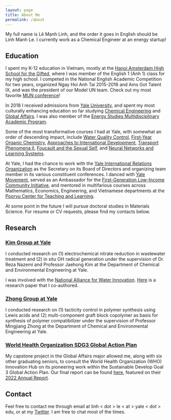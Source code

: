 ```yaml
---
layout: page
title: About Me
permalink: /about
---
```


My full name is Lê Mạnh Linh, and the order it goes in English should be Linh Manh Le. I currently work as a Chemical Engineer at an energy startup!

## Education

I spent my K-12 education in Vietnam, mostly at the [Hanoi Amsterdam High School for the Gifted](http://www.hn-ams.edu.vn/en), where I was member of the English 1 (Anh 1) class for my high school. I competed in the National English Academic Competition for two years, organized Ngay Hoi Anh Tai 2015-2016 and Ams Got Talent IX, and was the president of our Model UN team. Check out my most favorite [MUN conference](https://ivmun.org/)!

In 2018 I received admissions from [Yale University](https://yale.edu), and spent my most culturally enhancing education so far studying [Chemical Engineering](https://seas.yale.edu/departments/chemical-and-environmental-engineering) and [Global Affairs](https://jackson.yale.edu/academics/the-global-affairs-major/). I was also member of the [Energy Studies Multidisciplinary Academic Program](https://earth.yale.edu/energy-studies).

Some of the most transformative courses I had at Yale, with somewhat an order of descending impact, include [Water Quality Control](https://courses.yale.edu/?details&srcdb=201903&crn=10995), [First-Year Organic Chemistry](https://courses.yale.edu/?details&srcdb=201803&crn=10629), [Approaches to International Development](https://courses.yale.edu/?details&srcdb=202001&crn=27688), [Transport Phenomena II](https://courses.yale.edu/?details&srcdb=202101&crn=21832), [Foucault and the Sexual Self](https://courses.yale.edu/?details&srcdb=202201&crn=23790), and [Neural Networks and Learning Systems](https://courses.yale.edu/?details&srcdb=202103&crn=11124).

At Yale, I had the chance to work with the [Yale International Relations Organization](https://www.yira.org) as the Secretary on its Board of Directors and organizing team member in its various constituent conferences. I danced with [Yale Movement](https://www.youtube.com/c/YaleMovement), served as an Ambassador for the [First-Generation Low-Income Community Initiative](https://fgli.yalecollege.yale.edu/), and mentored in multifarious courses across Mathematics, Economics, Engineering, and Vietnamese departments at the [Poorvu Center for Teaching and Learning](https://poorvucenter.yale.edu/course-based-peer-tutors).

At some point in the future I will pursue doctoral studies in Materials Science. For resume or CV requests, please find my contacts below.

## Research

### [Kim Group at Yale](http://www.yaleseas.com/jaehongkim/)

I conducted research on (1) electrochemical nitrate reduction in wastewater treatment and (2) in situ OH radical generation under the supervision of Dr. Reza Nazemi and Professor Jaehong Kim at the Department of Chemical and Environmental Engineering at Yale.

I was involved with the [National Alliance for Water Innovation](https://www.nawihub.org/). [Here](https://pubs.acs.org/doi/10.1021/acsestengg.1c00282) is a research paper that I co-authored.

### [Zhong Group at Yale](https://zhongpolylab.yale.edu/)

I conducted research on (1) tacticity control in polymer synthesis using Lewis acids and (2) multi-component graft block copolymer as basis for synthesis of polymer compatibilizer under the supervision of Professor Mingjiang Zhong at the Department of Chemical and Environmental Engineering at Yale.

### [World Health Organization SDG3 Global Action Plan](https://www.who.int/initiatives/sdg3-global-action-plan)

My capstone project in the Global Affairs major allowed me, along with six other graduating seniors, to consult the World Health Organization (WHO) Innovation Hub on its pioneering work within the Sustainable Develop Goal 3 Global Action Plan. Our final report can be found [here](https://cdn.who.int/media/docs/default-source/global-action-plan/scaling-innovations-to-reach-sdg3-capstone-student-team.pdf?fbclid=IwAR3G4yuLqA3XJ31ffrn7JuOaMkOpmmRdOiRqp6jluij2ZBNPnwlf_ysVTfc), featured on their [2022 Annual Report](https://www.who.int/initiatives/sdg3-global-action-plan/progress-reports/2022?fbclid=IwAR3HnGl5e30LTyPyTho6Iv4DavEzT2Vgt8Y5gNroB_DIyPQ28fsyEPHgTeo).

## Contact

Feel free to contact me through email at linh &lt; dot &gt; le &lt; at &gt; yale &lt; dot &gt; edu, or at my [Twitter](http://twitter.com/Manh_Linh_Le). I am free to chat most of the times.